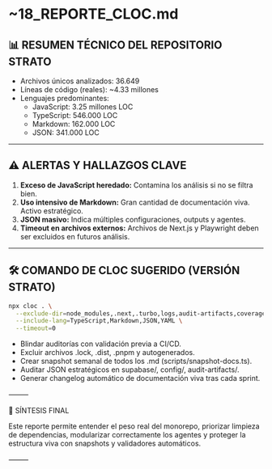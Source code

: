 # ~18_REPORTE_CLOC.md

## 📊 RESUMEN TÉCNICO DEL REPOSITORIO STRATO

- Archivos únicos analizados: 36.649  
- Líneas de código (reales): ~4.33 millones  
- Lenguajes predominantes:
  - JavaScript: 3.25 millones LOC
  - TypeScript: 546.000 LOC
  - Markdown: 162.000 LOC
  - JSON: 341.000 LOC

---

## ⚠️ ALERTAS Y HALLAZGOS CLAVE

1. **Exceso de JavaScript heredado:** Contamina los análisis si no se filtra bien.
2. **Uso intensivo de Markdown:** Gran cantidad de documentación viva. Activo estratégico.
3. **JSON masivo:** Indica múltiples configuraciones, outputs y agentes.
4. **Timeout en archivos externos:** Archivos de Next.js y Playwright deben ser excluidos en futuros análisis.

---

## 🛠 COMANDO DE CLOC SUGERIDO (VERSIÓN STRATO)

```bash
npx cloc . \
  --exclude-dir=node_modules,.next,.turbo,logs,audit-artifacts,coverage,test-results,playwright-report,.pnpm \
  --include-lang=TypeScript,Markdown,JSON,YAML \
  --timeout=0
```

- Blindar auditorías con validación previa a CI/CD.
- Excluir archivos .lock, .dist, .pnpm y autogenerados.
- Crear snapshot semanal de todos los .md (scripts/snapshot-docs.ts).
- Auditar JSON estratégicos en supabase/, config/, audit-artifacts/.
- Generar changelog automático de documentación viva tras cada sprint.

⸻

📌 SÍNTESIS FINAL

Este reporte permite entender el peso real del monorepo, priorizar limpieza de dependencias, modularizar correctamente los agentes y proteger la estructura viva con snapshots y validadores automáticos.

⸻ 